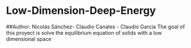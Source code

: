 # Low-Dimension-Deep-Energy

##Author: Nicolás Sánchez- Claudio Canales - Claudio Garcia 
The goal of this proyect is solve the equilibrium equation of solids with a low dimensional space 
